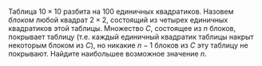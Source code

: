 Таблица $10\times 10$ разбита на 100 единичных квадратиков. Назовем 
 <i> блоком </i>  любой квадрат $2\times 2$, состоящий из четырех единичных 
квадратиков этой таблицы. Множество $C$, состоящее из $n$ блоков, 
покрывает таблицу (т.е. каждый единичный квадратик таблицы накрыт 
некоторым блоком из $C$), но никакие $n-1$ блоков из $C$ эту таблицу 
не покрывают. Найдите наибольшее возможное значение $n$.